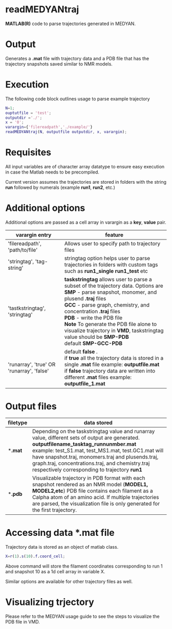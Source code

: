 # readMEDYANtraj
**MATLAB(R)** code to parse trajectories generated in MEDYAN.

# Output
Generates a **.mat** file with trajectory data and a PDB file that has the trajectory snapshots saved similar to NMR models.

# Execution 

The following code block outlines usage to parse example trajectory

```matlab
N=1;
ouptutfile = 'test';
outputdir ='./';
x = '0';
varargin={'filereadpath','./example/'}
readMEDYANtraj(N, outputfile outputdir, x, varargin);
```

# Requisites

All input variables are of character array datatype to ensure easy execution in case the Matlab needs to be precompiled.

Current version assumes the trajectories are stored in folders with the string **run** followed by numerals (example **run1**, **run2**, etc.)

# Additional options

Additional options are passed as a cell array in varargin as a **key**, **value** pair. 

| varargin entry                             | feature                                                      |
| ------------------------------------------ | ------------------------------------------------------------ |
| 'filereadpath', 'path/to/file'             | Allows user to specify path to trajectory files              |
| 'stringtag', 'tag-string'                  | stringtag option helps user to parse trajectories in folders with custom tags such as **run1_single** **run1_test** etc |
| 'tastkstringtag', 'stringtag'              | **taskstringtag** allows user to parse a subset of the trajectory data. Options are<br />**SMP** - parse snapshot, monomer, and plusend **.traj** files<br />**GCC** - parse graph, chemistry, and concentration **.traj** files<br />**PDB** - write the PDB file <br />**Note** To generate the PDB file alone to visualize trajectory in **VMD**, taskstringtag value should be **SMP-PDB** <br />default **SMP-GCC-PDB** |
| 'runarray', 'true'  OR 'runarray', 'false' | default **false** .<br />if **true** all the trajectory data is stored in a single **.mat** file example: **outputfile.mat** <br />if **false** trajectory data are written into different **.mat** files example: **outputfile_1.mat** <br /> |

# Output files

| filetype  | data stored                                                  |
| --------- | ------------------------------------------------------------ |
| ***.mat** | Depending on the taskstringtag value and runarray value, different sets of output are generated.<br />**outputfilename_tasktag_runnunmber.mat**<br />example: test_S1.mat, test_MS1.mat, test.GC1.mat will have snapshot.traj, monomers.traj and plusends.traj, graph.traj, concentrations.traj, and chemistry.traj respectively corresponding to trajectory **run1** |
| ***.pdb** | Visualizable trajectory in PDB format with each snapshot rendered as an NMR model (**MODEL1, MODEL2,etc**) PDB file contains each filament as a Calpha atom of an amino acid. If multiple trajectories are parsed, the visualization file is only generated for the first trajectory. |

# Accessing data ***.mat** file

Trajectory data is stored as an object of matlab class. 

``` matlab
X=r(1).s(10).f.coord_cell;
```

Above command will store the filament coordinates  corresponding to run 1 and snapshot 10 as a 1d cell array in variable X.

Similar options are available for other trajectory files as well.

# Visualizing trjectory

Please refer to the MEDYAN usage guide to see the steps to visualize the PDB file in VMD.
